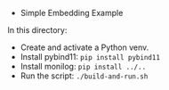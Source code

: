 * Simple Embedding Example

In this directory:
 - Create and activate a Python venv.
 - Install pybind11: `pip install pybind11`
 - Install monilog: `pip install ../..`
 - Run the script: `./build-and-run.sh`

